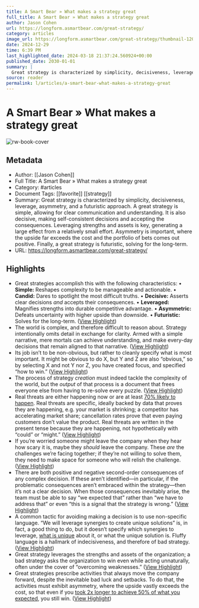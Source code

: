 ```yaml
---
title: A Smart Bear » What makes a strategy great
full_title: A Smart Bear » What makes a strategy great
author: Jason Cohen
url: https://longform.asmartbear.com/great-strategy/
category: articles
image_url: https://longform.asmartbear.com/great-strategy/thumbnail-1200w.png
date: 2024-12-29
time: 6:39 PM
last_highlighted_date: 2024-03-18 21:37:24.560924+00:00
published_date: 2030-01-01
summary: |
  Great strategy is characterized by simplicity, decisiveness, leverage, asymmetry, and a futuristic approach. A great strategy is simple, allowing for clear communication and understanding. It is also decisive, making self-consistent decisions and accepting the consequences. Leveraging strengths and assets is key, generating a large effect from a relatively small effort. Asymmetry is important, where the upside far exceeds the cost and the portfolio of bets comes out positive. Finally, a great strategy is futuristic, solving for the long-term.
source: reader
permalink: l/articles/a-smart-bear-what-makes-a-strategy-great
---
```

# A Smart Bear » What makes a strategy great

![rw-book-cover](https://longform.asmartbear.com/great-strategy/thumbnail-1200w.png)

## Metadata
- Author: [[Jason Cohen]]
- Full Title: A Smart Bear » What makes a strategy great
- Category: #articles
- Document Tags: [[favorite]] [[strategy]] 
- Summary: Great strategy is characterized by simplicity, decisiveness, leverage, asymmetry, and a futuristic approach. A great strategy is simple, allowing for clear communication and understanding. It is also decisive, making self-consistent decisions and accepting the consequences. Leveraging strengths and assets is key, generating a large effect from a relatively small effort. Asymmetry is important, where the upside far exceeds the cost and the portfolio of bets comes out positive. Finally, a great strategy is futuristic, solving for the long-term.
- URL: https://longform.asmartbear.com/great-strategy/

## Highlights
- Great strategies accomplish this with the following characteristics:
  • **Simple:** Reshapes complexity to be manageable and actionable.
  • **Candid:** Dares to spotlight the most difficult truths.
  • **Decisive:** Asserts clear decisions *and* accepts their consequences.
  • **Leveraged:** Magnifies strengths into durable competitive advantage.
  • **Asymmetric:** Defeats uncertainty with higher upside than downside.
  • **Futuristic:** Solves for the long-term. ([View Highlight](https://read.readwise.io/read/01hs9q89ve5m627amyjstsfp0w))
- The world is complex, and therefore difficult to reason about. Strategy intentionally omits detail in exchange for clarity. Armed with a simple narrative, mere mortals can achieve understanding, and make every-day decisions that remain aligned to that narrative. ([View Highlight](https://read.readwise.io/read/01hs9q98daa6q2jbh8fg3ag1b5))
- Its job isn’t to be non-obvious, but rather to cleanly specify what is most important. It might be obvious to do X, but Y and Z are also “obvious,” so by selecting X and not Y nor Z, you have created focus, and specified “how to win.” ([View Highlight](https://read.readwise.io/read/01hs9qbeesvqctw7vkq463nbqa))
- The process of strategy *creation* must indeed tackle the complexity of the world, but the *output* of that process is a document that frees everyone else from having to re-solve every puzzle. ([View Highlight](https://read.readwise.io/read/01hs9qca584m5e1r92mzptbbap))
- Real threats are either happening now or are at least [70% likely to happen](https://longform.asmartbear.com/probability-words/). Real threats are specific, ideally backed by data that proves they are happening, e.g. your market is shrinking; a competitor has accelerating market share; cancellation rates prove that even paying customers don’t value the product. Real threats are written in the present tense because they are happening, not hypothetically with “could” or “might.” ([View Highlight](https://read.readwise.io/read/01hs9qegsrbnxav1geq4twh9yp))
- If you’re worried someone might leave the company when they hear how scary it is, maybe they *should* leave the company. These *are* the challenges we’re facing together; if they’re not willing to solve them, they need to make space for someone who will relish the challenge. ([View Highlight](https://read.readwise.io/read/01hs9qf7gbacxkbe33yerqk4rt))
- There are both positive and negative second-order consequences of any complex decision. If these aren’t identified—in particular, if the problematic consequences aren’t embraced within the strategy—then it’s not a clear decision. When those consequences inevitably arise, the team must be able to say “we expected that” rather than “we have to address that” or even “this is a signal that the strategy is wrong.” ([View Highlight](https://read.readwise.io/read/01hs9qjgabfba358vyzy113jxf))
- A common tactic for avoiding making a decision is to use non-specific language. “We will leverage synergies to create unique solutions” is, in fact, a good thing to do, but it doesn’t specify which synergies to leverage, [what is unique](https://longform.asmartbear.com/worse-but-unique/) about it, or what the unique solution is. Fluffy language is a hallmark of indecisiveness, and therefore of bad strategy. ([View Highlight](https://read.readwise.io/read/01hs9qm04ex8wwbw00pn189vae))
- Great strategy leverages the strengths and assets of the organization; a bad strategy asks the organization to win even while acting unnaturally, often under the cover of “overcoming weaknesses.” ([View Highlight](https://read.readwise.io/read/01hs9qs5vbyxxy0dmckqcj3q0v))
- Great strategies prescribe activities that always move the company forward, despite the inevitable bad luck and setbacks. To do that, the activities must exhibit asymmetry, where the upside vastly exceeds the cost, so that even if you [took 2x longer to achieve 50% of what you expected](https://longform.asmartbear.com/roi-rubric/), you still win. ([View Highlight](https://read.readwise.io/read/01hs9qyvartg84rfzzn3wczfxv))


